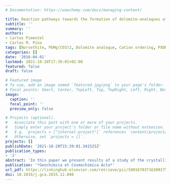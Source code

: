 ```yaml
---
# Documentation: https://wowchemy.com/docs/managing-content/

title: Reaction pathways towards the formation of dolomite-analogues at ambient conditions
subtitle: ''
summary: ''
authors:
- Carlos Pimentel
- Carlos M. Pina
tags: [Norsethite, PbMg(CO3)2, Dolomite analogue, Cation ordering, PXDR, Carbonates, Crystallography, Mineralogy]
categories: []
date: '2016-04-01'
lastmod: 2021-10-20T17:39:01+02:00
featured: false
draft: false

# Featured image
# To use, add an image named `featured.jpg/png` to your page's folder.
# Focal points: Smart, Center, TopLeft, Top, TopRight, Left, Right, BottomLeft, Bottom, BottomRight.
image:
  caption: ''
  focal_point: ''
  preview_only: false

# Projects (optional).
#   Associate this post with one or more of your projects.
#   Simply enter your project's folder or file name without extension.
#   E.g. `projects = ["internal-project"]` references `content/project/deep-learning/index.md`.
#   Otherwise, set `projects = []`.
projects: []
publishDate: '2021-10-20T15:39:01.341525Z'
publication_types:
- '2'
abstract: 'In this paper we present results of a study of the crystallisation behaviour of the dolomite-analogues norsethite and PbMg(CO3)2 at room temperature and atmospheric pressure. Whereas precipitation of norsethite was previously obtained by mixing solutions (Hood et al., 1974; Pimentel and Pina, 2014a,b), we report, for the first time, the synthesis of PbMg(CO3)2 by using the same method. The formation of both phases was promoted by ageing slurries for periods of time ranging from a few days (norsethite) up to 6 months (PbMg(CO3)2). The crystallisation of both norsethite and PbMg(CO3)2 occurs by sequences of dissolution–precipitation reactions involving several amorphous and crystalline precursor phases, which were identified and characterised by X-ray diffraction and scanning electron microscopy. Depending on the initial composition and Ba:Mg and Pb:Mg ratios in the slurries, different precursors and reaction kinetics were observed. This demonstrates the existence of different reaction pathways towards the formation of the investigated dolomite-analogues. Our experimental results provide new insights into the possible mechanisms of formation of dolomite and other double carbonates in nature.'
publication: '*Geochimica et Cosmochimica Acta*'
url_pdf: https://linkinghub.elsevier.com/retrieve/pii/S0016703716300175
doi: 10.1016/j.gca.2015.12.040
---
```

